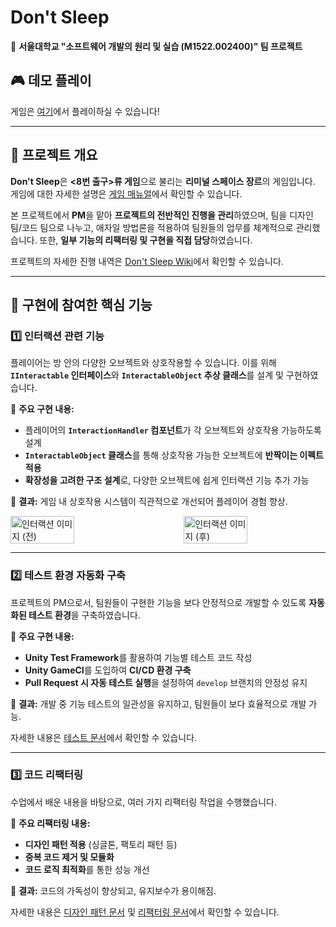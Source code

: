 # Don't Sleep

🚀 **서울대학교 "소프트웨어 개발의 원리 및 실습 (M1522.002400)" 팀 프로젝트**

## 🎮 데모 플레이

게임은 [여기](https://dandyday.github.io/DontSleep/)에서 플레이하실 수 있습니다!

---

## 📌 프로젝트 개요

**Don't Sleep**은 **<8번 출구>류 게임**으로 불리는 **리미널 스페이스 장르**의 게임입니다. 게임에 대한 자세한 설명은 [게임 매뉴얼](Manual.md)에서 확인할 수 있습니다.

본 프로젝트에서 **PM**을 맡아 **프로젝트의 전반적인 진행을 관리**하였으며, 팀을 디자인 팀/코드 팀으로 나누고, 애자일 방법론을 적용하여 팀원들의 업무를 체계적으로 관리했습니다. 또한, **일부 기능의 리팩터링 및 구현을 직접 담당**하였습니다.

프로젝트의 자세한 진행 내역은 [Don't Sleep Wiki](https://github.com/2024FALL-SWPP/team-project-for-2024-fall-swpp-team-20/wiki)에서 확인할 수 있습니다.


---

## 🔧 구현에 참여한 핵심 기능

### 1️⃣ 인터랙션 관련 기능

플레이어는 방 안의 다양한 오브젝트와 상호작용할 수 있습니다. 이를 위해 **`IInteractable` 인터페이스**와 **`InteractableObject` 추상 클래스**를 설계 및 구현하였습니다.

🔹 **주요 구현 내용:**
- 플레이어의 **`InteractionHandler` 컴포넌트**가 각 오브젝트와 상호작용 가능하도록 설계
- **`InteractableObject` 클래스**를 통해 상호작용 가능한 오브젝트에 **반짝이는 이펙트 적용**
- **확장성을 고려한 구조 설계**로, 다양한 오브젝트에 쉽게 인터랙션 기능 추가 가능

📌 **결과:**
게임 내 상호작용 시스템이 직관적으로 개선되어 플레이어 경험 향상.

<div style="display: flex; justify-content: space-between;">
  <img src="https://github.com/user-attachments/assets/62125080-bf1a-4b5d-a792-068f0c81c3db" alt="인터랙션 이미지 (전)" style="width: 45%;"/>
  <img src="https://github.com/user-attachments/assets/b7016ce1-7f50-4ac0-adac-67b88a5c891e" alt="인터랙션 이미지 (후)" style="width: 45%;"/>
</div> 

---

### 2️⃣ 테스트 환경 자동화 구축

프로젝트의 PM으로서, 팀원들이 구현한 기능을 보다 안정적으로 개발할 수 있도록 **자동화된 테스트 환경**을 구축하였습니다.

🔹 **주요 구현 내용:**
- **Unity Test Framework**를 활용하여 기능별 테스트 코드 작성
- **Unity GameCI**를 도입하여 **CI/CD 환경 구축**
- **Pull Request 시 자동 테스트 실행**을 설정하여 `develop` 브랜치의 안정성 유지

📌 **결과:**
개발 중 기능 테스트의 일관성을 유지하고, 팀원들이 보다 효율적으로 개발 가능.

자세한 내용은 [테스트 문서](https://github.com/2024FALL-SWPP/team-project-for-2024-fall-swpp-team-20/wiki/Final-Testing)에서 확인할 수 있습니다.

---

### 3️⃣ 코드 리팩터링

수업에서 배운 내용을 바탕으로, 여러 가지 리팩터링 작업을 수행했습니다.

🔹 **주요 리팩터링 내용:**
- **디자인 패턴 적용** (싱글톤, 팩토리 패턴 등)
- **중복 코드 제거 및 모듈화**
- **코드 로직 최적화**를 통한 성능 개선

📌 **결과:**
코드의 가독성이 향상되고, 유지보수가 용이해짐.

자세한 내용은 [디자인 패턴 문서](https://github.com/2024FALL-SWPP/team-project-for-2024-fall-swpp-team-20/wiki/Final-Design-Patterns) 및 [리팩터링 문서](https://github.com/2024FALL-SWPP/team-project-for-2024-fall-swpp-team-20/wiki/Final-Refactoring)에서 확인할 수 있습니다.
